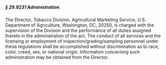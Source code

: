 ##### § 29.9231 Administration. #####

The Director, Tobacco Division, Agricultural Marketing Service, U.S. Department of Agriculture, Washington, DC, 20250, is charged with the supervision of the Division and the performance of all duties assigned thereto in the administration of the act. The conduct of all services and the licensing or employment of inspection/grading/sampling personnel under these regulations shall be accomplished without discrimination as to race, color, creed, sex, or national origin. Information concerning such administration may be obtained from the Director.